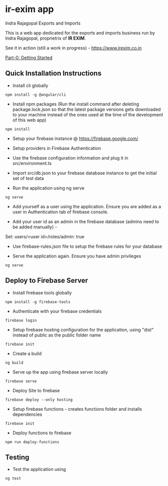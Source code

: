 # ir-exim app
Indra Rajagopal Exports and Imports

This is a web app dedicated for the exports and imports business run by Indra Rajagopal, proprietrix of **IR EXIM**.

See it in action (still a work in progress) - https://www.irexim.co.in

[Part-0: Getting Started](https://medium.com/sprblogs/real-world-app-with-angular-7-part-0-getting-started-48035ff2ae55)

## Quick Installation Instructions

* Install cli globally

`npm install -g @angular/cli`

* Install npm packages (Run the install command after deleting package.lock.json so that the latest package versions gets downloaded to your machine instead of the ones used at the time of the development of this web app)

`npm install`

* Setup your firebase instance @ https://firebase.google.com/

* Setup providers in Firebase Authentication

* Use the firebase configuration information and plug it in src/environment.ts

* Import src/db.json to your firebase database instance to get the initial set of test data

* Run the application using ng serve

`ng serve`

* Add yourself as a user using the application. Ensure you are added as a user in Authentication tab of firebase console.

* Add your user id as an admin in the firebase database (admins need to be added manually) -

Set: users/\<user id\>/roles/admin: true

* Use firebase-rules.json file to setup the firebase rules for your database

* Serve the application again. Ensure you have admin privileges

`ng serve`

## Deploy to Firebase Server

* Install firebase tools globally

`npm install -g firebase-tools`

* Authenticate with your firebase credentials

`firebase login`

* Setup firebase hosting configuration for the application, using "dist" instead of public as the public folder name

`firebase init`

* Create a build

`ng build`

* Serve up the app using firebase server locally

`firebase serve`

* Deploy Site to firebase

`firebase deploy --only hosting`

* Setup firebase functions - creates functions folder and installs dependencies

`firebase init`

* Deploy functions to firebase

`npm run deploy-functions`

## Testing
* Test the application using

`ng test`